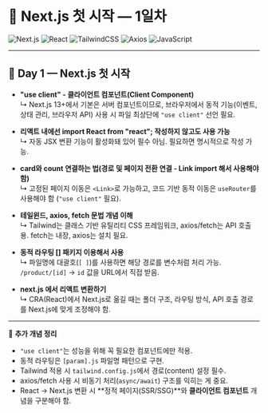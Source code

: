 # 🚀 Next.js 첫 시작 — 1일차

![Next.js](https://img.shields.io/badge/Next.js-black?style=flat-square&logo=next.js)
![React](https://img.shields.io/badge/React-61DAFB?style=flat-square&logo=react)
![TailwindCSS](https://img.shields.io/badge/Tailwind_CSS-38B2AC?style=flat-square&logo=tailwind-css)
![Axios](https://img.shields.io/badge/Axios-5A29E4?style=flat-square&logo=axios)
![JavaScript](https://img.shields.io/badge/JavaScript-F7DF1E?style=flat-square&logo=javascript)

---

## 🌱 Day 1 — Next.js 첫 시작


- **"use client" - 클라이언트 컴포넌트(Client Component)**  
  ↳ Next.js 13+에서 기본은 서버 컴포넌트이므로, 브라우저에서 동적 기능(이벤트, 상태 관리, 브라우저 API) 사용 시 파일 최상단에 `"use client"` 선언 필요.

- **리액트 내에선 import React from "react"; 작성하지 않고도 사용 가능**  
  ↳ 자동 JSX 변환 기능이 활성화돼 있어 필수 아님. 필요하면 명시적으로 작성 가능.

- **card와 count 연결하는 법(경로 및 페이지 전환 연결 - Link import 해서 사용해야 함)**  
  ↳ 고정된 페이지 이동은 `<Link>`로 가능하고, 코드 기반 동적 이동은 `useRouter`를 사용해야 함 (`"use client"` 필요).

- **테일윈드, axios, fetch 문법 개념 이해**  
  ↳ Tailwind는 클래스 기반 유틸리티 CSS 프레임워크, axios/fetch는 API 호출용. fetch는 내장, axios는 설치 필요.

- **동적 라우팅  [] 패키지 이용해서 사용**  
  ↳ 파일명에 대괄호(`[ ]`)를 사용하면 해당 경로를 변수처럼 처리 가능. `/product/[id]` → `id` 값을 URL에서 직접 받음.

- **next.js 에서 리액트 변환하기**  
  ↳ CRA(React)에서 Next.js로 옮길 때는 폴더 구조, 라우팅 방식, API 호출 경로를 Next.js에 맞게 조정해야 함.

---

📌 **추가 개념 정리**
- `"use client"`는 성능을 위해 꼭 필요한 컴포넌트에만 적용.
- 동적 라우팅은 `[param].js` 파일명 패턴으로 구현.
- Tailwind 적용 시 `tailwind.config.js`에서 경로(content) 설정 필수.
- axios/fetch 사용 시 비동기 처리(`async/await`) 구조를 익히는 게 중요.
- React → Next.js 변환 시 **정적 페이지(SSR/SSG)**와 **클라이언트 컴포넌트** 개념을 구분해야 함.
